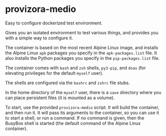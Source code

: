 # provizora-medio
Easy to configure dockerized test environment.

Gives you an isolated environment to test various things, and provides
you with a simple way to configure it.

The container is based on the most recent Alpine Linux image,
and installs the Alpine Linux `apk` packages you specify in the
`apk-packages.list` file.  It also installs the Python packages you
specify in the `pip-packages.list` file.

The container comes with `bash` and `zsh` shells, `py3-pip`, and `doas`
(for elevating privileges for the default `myself` user).

The shells are configured via the `bashrc` and `zshrc` file stubs.

In the home directory of the `myself` user, there is a `save` directory
where you can place persistent files (it is mounted as a volume).

To start, use the provided `provizora-medio` script.  It will build
the container, and then run it.  It will pass its arguments to the
container, so you can use it to start a shell, or run a command.  If no
command is given, then the BusyBox shell is started (the default command
of the Alpine Linux container).
